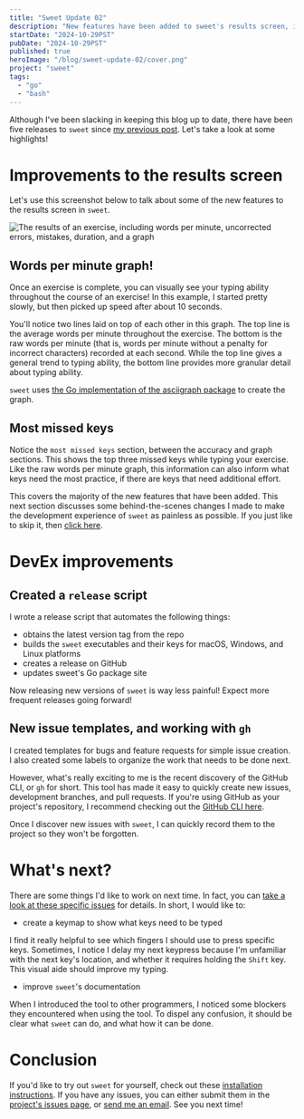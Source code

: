 ```yaml
---
title: "Sweet Update 02"
description: "New features have been added to sweet's results screen, including a words per minute graph!"
startDate: "2024-10-29PST"
pubDate: "2024-10-29PST"
published: true
heroImage: "/blog/sweet-update-02/cover.png"
project: "sweet"
tags:
  - "go"
  - "bash"
---
```


Although I've been slacking in keeping this blog up to date, there have been five releases to `sweet` since [my previous post](/blog/sweet-sprint-01/). Let's take a look at some highlights!

# Improvements to the results screen

Let's use this screenshot below to talk about some of the new features to the results screen in `sweet`.

![The results of an exercise, including words per minute, uncorrected errors, mistakes, duration, and a graph](@assets/blog/sweet-update-02/wpm-graph.png)

## Words per minute graph!

Once an exercise is complete, you can visually see your typing ability throughout the course of an exercise! In this example, I started pretty slowly, but then picked up speed after about 10 seconds.

You'll notice two lines laid on top of each other in this graph. The top line is the average words per minute throughout the exercise. The bottom is the raw words per minute (that is, words per minute without a penalty for incorrect characters) recorded at each second. While the top line gives a general trend to typing ability, the bottom line provides more granular detail about typing ability.

`sweet` uses [the Go implementation of the asciigraph package](https://github.com/guptarohit/asciigraph) to create the graph.

## Most missed keys

Notice the `most missed keys` section, between the accuracy and graph sections. This shows the top three missed keys while typing your exercise. Like the raw words per minute graph, this information can also inform what keys need the most practice, if there are keys that need additional effort.

This covers the majority of the new features that have been added. This next section discusses some behind-the-scenes changes I made to make the development experience of `sweet` as painless as possible. If you just like to skip it, then [click here](#whats-next).

# DevEx improvements

## Created a `release` script

I wrote a release script that automates the following things:
- obtains the latest version tag from the repo
- builds the `sweet` executables and their keys for macOS, Windows, and Linux platforms
- creates a release on GitHub
- updates sweet's Go package site

Now releasing new versions of `sweet` is way less painful! Expect more frequent releases going forward! 

## New issue templates, and working with `gh`

I created templates for bugs and feature requests for simple issue creation. I also created some labels to organize the work that needs to be done next.

However, what's really exciting to me is the recent discovery of the GitHub CLI, or `gh` for short. This tool has made it easy to quickly create new issues, development branches, and pull requests. If you're using GitHub as your project's repository, I recommend checking out the [GitHub CLI here](https://github.com/cli/cli).

Once I discover new issues with `sweet`, I can quickly record them to the project so they won't be forgotten.

# What's next?

There are some things I'd like to work on next time. In fact, you can [take a look at these specific issues](https://github.com/NicksPatties/sweet/issues?q=is%3Aopen+is%3Aissue+label%3A%22p1+-+high%22) for details. In short, I would like to:
- create a keymap to show what keys need to be typed

I find it really helpful to see which fingers I should use to press specific keys. Sometimes, I notice I delay my next keypress because I'm unfamiliar with the next key's location, and whether it requires holding the `Shift` key. This visual aide should improve my typing.

- improve `sweet`'s documentation

When I introduced the tool to other programmers, I noticed some blockers they encountered when using the tool. To dispel any confusion, it should be clear what `sweet` can do, and what how it can be done.

# Conclusion

If you'd like to try out `sweet` for yourself, check out these [installation instructions](https://github.com/NicksPatties/sweet?tab=readme-ov-file#installation). If you have any issues, you can either submit them in the [project's issues page](https://github.com/NicksPatties/sweet/issues), or [send me an email](mailto:nickspatties@proton.me?subject=Sweet%20Issue%3A%20%3CYour%20issue%20title%20here%3E&body=Sweet%20version%3A%20%3Csweet%20version%3E%0D%0ADetails%3A%20%3Cadd%20details%20here%3E). See you next time!
